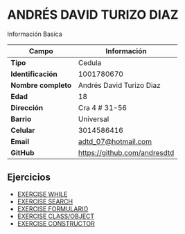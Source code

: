 # ANDRÉS DAVID TURIZO DIAZ
Información Basica

| Campo | Información |
| --- | --- |
| **Tipo** | Cedula |
| **Identificación** | 1001780670 |
| **Nombre completo** | Andrés David Turizo Diaz |
| **Edad** | 18 |
| **Dirección** | Cra 4 # 31-56 |
| **Barrio** | Universal |
| **Celular** | 3014586416 |
| **Email** | adtd_07@hotmail.com |
| **GitHub** | https://github.com/andresdtd |


## Ejercicios
- [EXERCISE WHILE](ejercicio.md)
- [EXERCISE SEARCH](ejercicio2.md)
- [EXERCISE FORMULARIO](ejercicio3.md)
- [EXERCISE CLASS/OBJECT](ejercicio4.md)
- [EXERCISE CONSTRUCTOR](ejercicio5.md)

